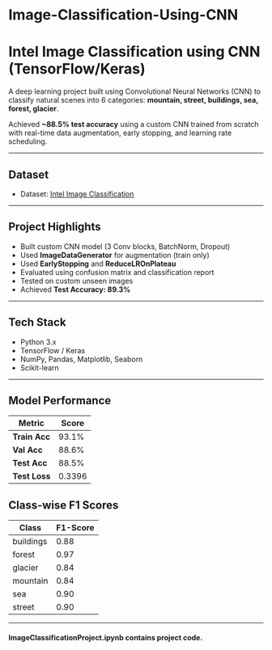 # Image-Classification-Using-CNN

# Intel Image Classification using CNN (TensorFlow/Keras)

A deep learning project built using Convolutional Neural Networks (CNN) to classify natural scenes into 6 categories: **mountain, street, buildings, sea, forest, glacier**.

Achieved **~88.5% test accuracy** using a custom CNN trained from scratch with real-time data augmentation, early stopping, and learning rate scheduling.

---

## Dataset

- Dataset: [Intel Image Classification](https://www.kaggle.com/datasets/puneet6060/intel-image-classification)

---

## Project Highlights

- Built custom CNN model (3 Conv blocks, BatchNorm, Dropout)
- Used **ImageDataGenerator** for augmentation (train only)
- Used **EarlyStopping** and **ReduceLROnPlateau**
- Evaluated using confusion matrix and classification report
- Tested on custom unseen images
- Achieved **Test Accuracy: 89.3%**

---

## Tech Stack

- Python 3.x
- TensorFlow / Keras
- NumPy, Pandas, Matplotlib, Seaborn
- Scikit-learn

---

## Model Performance

| Metric        | Score    |
|---------------|----------|
| **Train Acc** | 93.1%    |
| **Val Acc**   | 88.6%    |
| **Test Acc**  | 88.5%    |
| **Test Loss** | 0.3396   |

## Class-wise F1 Scores

| Class     | F1-Score |
|-----------|----------|
| buildings | 0.88     |
| forest    | 0.97     |
| glacier   | 0.84     |
| mountain  | 0.84     |
| sea       | 0.90     |
| street    | 0.90     |

---

#### ImageClassificationProject.ipynb contains project code.


